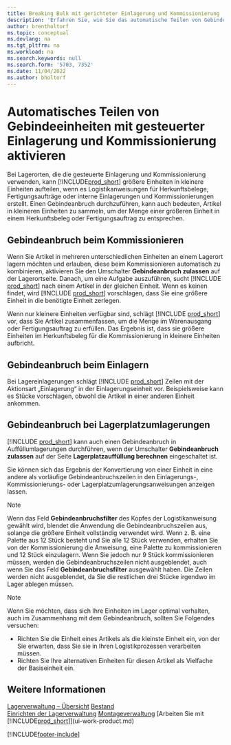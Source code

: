```yaml
---
title: Breaking Bulk mit gerichteter Einlagerung und Kommissionierung
description: 'Erfahren Sie, wie Sie das automatische Teilen von Gebindeeinheiten mit gerichteter Einlagerung und Kommissionierung sowie den Gebindeanbruch beim Kommissionieren, Einlagern, Lagerplatzumlagern und mehr aktivieren.'
author: brentholtorf
ms.topic: conceptual
ms.devlang: na
ms.tgt_pltfrm: na
ms.workload: na
ms.search.keywords: null
ms.search.form: '5703, 7352'
ms.date: 11/04/2022
ms.author: bholtorf
---
```

# <a name="enable-automatic-breaking-bulk-with-directed-put-away-and-pick"></a><a name="enable-automatic-breaking-bulk-with-directed-put-away-and-pick"></a>Automatisches Teilen von Gebindeeinheiten mit gesteuerter Einlagerung und Kommissionierung aktivieren

Bei Lagerorten, die die gesteuerte Einlagerung und Kommissionierung verwenden, kann [!INCLUDE[prod_short](includes/prod_short.md)] größere Einheiten in kleinere Einheiten aufteilen, wenn es Logistikanweisungen für Herkunftsbelege, Fertigungsaufträge oder interne Einlagerungen und Kommissionierungen erstellt. Einen Gebindeanbruch durchzuführen, kann auch bedeuten, Artikel in kleineren Einheiten zu sammeln, um der Menge einer größeren Einheit in einem Herkunftsbeleg oder Fertigungsauftrag zu entsprechen.

## <a name="breakbulk-in-picks"></a><a name="breakbulk-in-picks"></a>Gebindeanbruch beim Kommissionieren

Wenn Sie Artikel in mehreren unterschiedlichen Einheiten an einem Lagerort lagern möchten und erlauben, diese beim Kommissionieren automatisch zu kombinieren, aktivieren Sie den Umschalter **Gebindeanbruch zulassen** auf der Lagerortseite. Danach, um eine Aufgabe auszuführen, sucht [!INCLUDE [prod_short](includes/prod_short.md)] nach einem Artikel in der gleichen Einheit. Wenn es keinen findet, wird [!INCLUDE [prod_short](includes/prod_short.md)] vorschlagen, dass Sie eine größere Einheit in die benötigte Einheit zerlegen.  

Wenn nur kleinere Einheiten verfügbar sind, schlägt [!INCLUDE [prod_short](includes/prod_short.md)] vor, dass Sie Artikel zusammenfassen, um die Menge im Warenausgang oder Fertigungsauftrag zu erfüllen. Das Ergebnis ist, dass sie größere Einheiten im Herkunftsbeleg für die Kommissionierung in kleinere Einheiten aufbricht.  

## <a name="breakbulk-in-put-aways"></a><a name="breakbulk-in-put-aways"></a>Gebindeanbruch beim Einlagern

Bei Lagereinlagerungen schlägt [!INCLUDE [prod_short](includes/prod_short.md)] Zeilen mit der Aktionsart „Einlagerung“ in der Einlagerungseinheit vor. Beispielsweise kann es Stücke vorschlagen, obwohl die Artikel in einer anderen Einheit ankommen.  

## <a name="breakbulk-in-movements"></a><a name="breakbulk-in-movements"></a>Gebindeanbruch bei Lagerplatzumlagerungen

[!INCLUDE [prod_short](includes/prod_short.md)] kann auch einen Gebindeanbruch in Auffüllumlagerungen durchführen, wenn der Umschalter **Gebindeanbruch zulassen** auf der Seite **Lagerplatzauffüllung berechnen** eingeschaltet ist.  

Sie können sich das Ergebnis der Konvertierung von einer Einheit in eine andere als vorläufige Gebindeanbruchszeilen in den Einlagerungs-, Kommissionierungs- oder Lagerplatzumlagerungsanweisungen anzeigen lassen.  

> [!NOTE]  
> Wenn das Feld **Gebindeanbruchsfilter** des Kopfes der Logistikanweisung gewählt wird, blendet die Anwendung die Gebindeanbruchszeilen aus, solange die größere Einheit vollständig verwendet wird. Wenn z. B. eine Palette aus 12 Stück besteht und Sie alle 12 Stück verwenden, erhalten Sie von der Kommissionierung die Anweisung, eine Palette zu kommissionieren und 12 Stück einzulagern. Wenn Sie jedoch nur 9 Stück kommissionieren müssen, werden die Gebindeanbruchszeilen nicht ausgeblendet, auch wenn Sie das Feld **Gebindeanbruchsfilter** ausgewählt haben. Die Zeilen werden nicht ausgeblendet, da Sie die restlichen drei Stücke irgendwo im Lager ablegen müssen.  

> [!NOTE]  
> Wenn Sie möchten, dass sich Ihre Einheiten im Lager optimal verhalten, auch im Zusammenhang mit dem Gebindeanbruch, sollten Sie Folgendes versuchen:  
>
> - Richten Sie die Einheit eines Artikels als die kleinste Einheit ein, von der Sie erwarten, dass Sie sie in Ihren Logistikprozessen verarbeiten müssen.  
> - Richten Sie Ihre alternativen Einheiten für diesen Artikel als Vielfache der Basiseinheit ein.  

## <a name="see-also"></a><a name="see-also"></a>Weitere Informationen

[Lagerverwaltung – Übersicht](design-details-warehouse-management.md)
[Bestand](inventory-manage-inventory.md)  
[Einrichten der Lagerverwaltung](warehouse-setup-warehouse.md) 
[Montageverwaltung](assembly-assemble-items.md)
[Arbeiten Sie mit [!INCLUDE[prod_short](includes/prod_short.md)]](ui-work-product.md)  


[!INCLUDE[footer-include](includes/footer-banner.md)]
